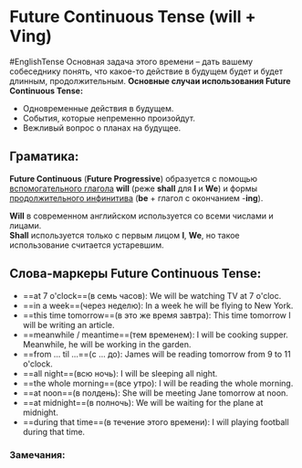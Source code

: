# Future Continuous Tense (will + Ving)
#EnglishTense 
	Основная задача этого времени – дать вашему собеседнику понять, что какое-то действие в будущем будет и будет длинным, продолжительным.
**Основные случаи использования Future Continuous Tense:**
- Одновременные действия в будущем.
- События, которые непременно произойдут.
- Вежливый вопрос о планах на будущее.

## Граматика:
**Future Continuous** (**Future Progressive**) образуется с помощью [вспомогательного глагола](https://grammarway.com/ru/verbs#vspomogatelnye-glagoly) **will** (реже **shall** для **I** и **We**) и формы [продолжительного инфинитива](https://grammarway.com/ru/infinitive#infinitiv-v-aktivnom-zaloge) (**be** + глагол с окончанием -**ing**).

**Will** в современном английском используется со всеми числами и лицами.  
**Shall** используется только с первым лицом **I**, **We**, но такое использование считается устаревшим.

## Слова-маркеры Future Continuous Tense:
- ==at 7 o'clock==(в семь часов): We will be watching TV at 7 o'cloc.
- ==in a week==(через неделю): In a week he will be flying to New York.
- ==this time tomorrow==(в это же время завтра): This time tomorrow I will be writing an article.
- ==meanwhile / meantime==(тем временем): I will be cooking supper. Meanwhile, he will be working in the garden.
- ==from ... til ...==(с ... до): James will be reading tomorrow from 9 to 11 o'clock.
- ==all night==(всю ночь): I will be sleeping all night.
- ==the whole morning==(все утро): I will be reading the whole morning.
- ==at noon==(в полдень): She will be meeting Jane tomorrow at noon.
- ==at midnight==(в полночь): We will be waiting for the plane at midnight.
- ==during that time==(в течение этого времени): I will playing football during that time.

### Замечания: